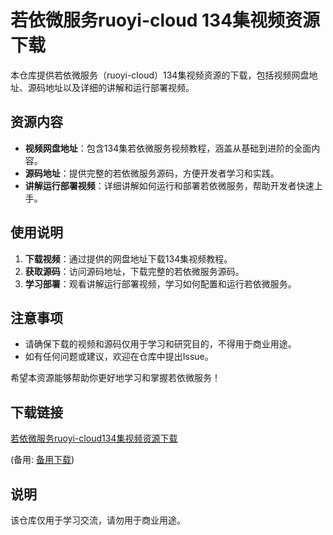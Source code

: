 # 若依微服务ruoyi-cloud 134集视频资源下载

本仓库提供若依微服务（ruoyi-cloud）134集视频资源的下载，包括视频网盘地址、源码地址以及详细的讲解和运行部署视频。

## 资源内容

- **视频网盘地址**：包含134集若依微服务视频教程，涵盖从基础到进阶的全面内容。
- **源码地址**：提供完整的若依微服务源码，方便开发者学习和实践。
- **讲解运行部署视频**：详细讲解如何运行和部署若依微服务，帮助开发者快速上手。

## 使用说明

1. **下载视频**：通过提供的网盘地址下载134集视频教程。
2. **获取源码**：访问源码地址，下载完整的若依微服务源码。
3. **学习部署**：观看讲解运行部署视频，学习如何配置和运行若依微服务。

## 注意事项

- 请确保下载的视频和源码仅用于学习和研究目的，不得用于商业用途。
- 如有任何问题或建议，欢迎在仓库中提出Issue。

希望本资源能够帮助你更好地学习和掌握若依微服务！

## 下载链接
[若依微服务ruoyi-cloud134集视频资源下载](https://pan.quark.cn/s/14114e0ec77c) 

(备用: [备用下载](https://pan.baidu.com/s/1muHHRGJ_mGlN6f4U8ZPCIQ?pwd=1234))

## 说明

该仓库仅用于学习交流，请勿用于商业用途。
